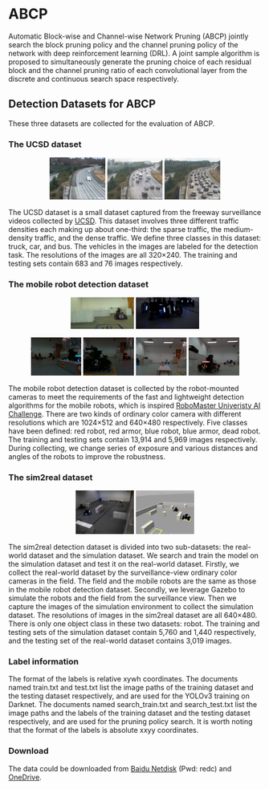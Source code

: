 # ABCP

Automatic Block-wise and Channel-wise Network Pruning (ABCP) jointly search the block pruning policy and the channel pruning policy of the network with deep reinforcement learning (DRL). A joint sample algorithm is proposed to simultaneously generate the pruning choice of each residual block and the channel pruning ratio of each convolutional layer from the discrete and continuous search space respectively.

## Detection Datasets for ABCP

These three datasets are collected for the evaluation of ABCP.

### The UCSD dataset

<p align="center"><img src="misc/UCSDsparse.jpg" width="22%"/>  <img src="misc/UCSDmedium.jpg" width="22%"/>  <img src="misc/UCSDdense.jpg" width="22%"/>
  
The UCSD dataset is a small dataset captured from the freeway surveillance videos collected by [UCSD](http://www.svcl.ucsd.edu/projects/traffic/). This dataset involves three different traffic densities each making up about one-third: the sparse traffic, the medium-density traffic, and the dense traffic. We define three classes in this dataset: truck, car, and bus. The vehicles in the images are labeled for the detection task. The resolutions of the images are all 320×240. The training and testing sets contain 683 and 76 images respectively.

### The mobile robot detection dataset

<p align="center"><img src="misc/robot1.jpg" width="25%"/>  <img src="misc/robot2.jpg" width="25%"/>
<p align="center"><img src="misc/robot3.jpg" width="20%"/>  <img src="misc/robot4.jpg" width="20%"/> <img src="misc/robot5.jpg" width="20%"/> <img src="misc/robot6.jpg" width="20%"/>
  
The mobile robot detection dataset is collected by the robot-mounted cameras to meet the requirements of the fast and lightweight detection algorithms for the mobile robots, which is inspired [RoboMaster Univeristy AI Challenge](https://www.robomaster.com/en-US/robo/icra). There are two kinds of ordinary color camera with different resolutions which are 1024×512 and 640×480 respectively. Five classes have been defined: red robot, red armor, blue robot, blue armor, dead robot. The training and testing sets contain 13,914 and 5,969 images respectively. During collecting, we change series of exposure and various distances and angles of the robots to improve the robustness.
  
### The sim2real dataset
  
<p align="center"><img src="misc/real-world.jpg" width="23%"/>  <img src="misc/simulation.jpg" width="23%"/>

The sim2real detection dataset is divided into two sub-datasets: the real-world dataset and the simulation dataset. We search and train the model on the simulation dataset and test it on the real-world dataset. Firstly, we collect the real-world dataset by the surveillance-view ordinary color cameras in the field. The field and the mobile robots are the same as those in the mobile robot detection dataset. Secondly, we leverage Gazebo to simulate the robots and the field from the surveillance view. Then we capture the images of the simulation environment to collect the simulation dataset. The resolutions of images in the sim2real dataset are all 640×480. There is only one object class in these two datasets: robot. The training and testing sets of the simulation dataset contain 5,760 and 1,440 respectively, and the testing set of the real-world dataset contains 3,019 images.

### Label information 
The format of the labels is relative xywh coordinates. The documents named train.txt and test.txt list the image paths of the training dataset and the testing dataset respectively, and are used for the YOLOv3 training on Darknet.  The documents named search_train.txt and search_test.txt list the image paths and the labels of the training dataset and the testing dataset respectively, and are used for the pruning policy search. It is worth noting that the format of the labels is absolute xxyy coordinates. 
  
### Download
The data could be downloaded from [Baidu Netdisk](https://pan.baidu.com/s/1RmhjxdZqri_V5GCBnrtI5w) (Pwd: redc) and [OneDrive](https://1drv.ms/u/s!Asc-xz451d9bnSpIYWq_qetgJh5y?e=YcaGWM).

